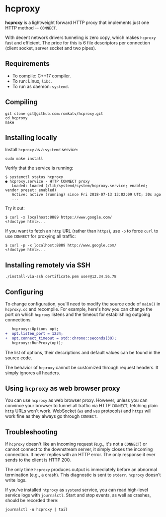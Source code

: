 # hcproxy
**hcproxy** is a lightweight forward HTTP proxy that implements just one HTTP method -- `CONNECT`.

With decent network drivers tunneling is zero copy, which makes `hcproxy` fast and efficient. The price for this is 6 file descriptors per connection (client socket, server socket and two pipes).

## Requirements

*  To compile: C++17 compiler.
*  To run: Linux, `libc`.
*  To run as daemon: `systemd`.

## Compiling

```shell
git clone git@github.com:romkatv/hcproxy.git
cd hcproxy
make
```

## Installing locally

Install `hcproxy` as a `systemd` service:
```shell
sudo make install
```

Verify that the service is running:
```console
$ systemctl status hcproxy
● hcproxy.service - HTTP CONNECT proxy
   Loaded: loaded (/lib/systemd/system/hcproxy.service; enabled; vendor preset: enabled)
   Active: active (running) since Fri 2018-07-13 13:02:09 UTC; 30s ago
   ...
```

Try it out:
```console
$ curl -x localhost:8889 https://www.google.com/
<!doctype html>...
```

If you want to fetch an `http` URL (rather than `https`), use `-p` to force `curl` to use `CONNECT` for proxying all traffic:
```console
$ curl -p -x localhost:8889 http://www.google.com/
<!doctype html>...
```

## Installing remotely via SSH

```shell
./install-via-ssh certificate.pem user@12.34.56.78
```

## Configuring

To change configuration, you'll need to modify the source code of `main()` in `hcproxy.cc` and recompile. For example, here's how you can change the port on which `hcproxy` listens and the timeout for establishing outgoing connections.

```diff
   hcproxy::Options opt;
+  opt.listen_port = 1234;
+  opt.connect_timeout = std::chrono::seconds(30);
   hcproxy::RunProxy(opt);
```

The list of options, their descriptions and default values can be found in the source code.

The behavior of `hcproxy` cannot be customized through request headers. It simply ignores all headers.

## Using `hcproxy` as web browser proxy

You can use `hcproxy` as web browser proxy. However, unless you can convince your browser to tunnel all traffic via HTTP `CONNECT`, fetching plain `http` URLs won't work. WebSocket (`ws` and `wss` protocols) and `https` will work fine as they always go through `CONNECT`.

## Troubleshooting

If `hcproxy` doesn't like an incoming request (e.g., it's not a `CONNECT`) or cannot connect to the downstream server, it simply closes the incoming connection. It never replies with an HTTP error. The only response it ever sends to the client is HTTP 200.

The only time `hcproxy` produces output is immediately before an abnormal termination (e.g., a crash). This diagnostic is sent to `stderr`. `hcproxy` doesn't write logs.

If you've installed `htproxy` as `systemd` service, you can read high-level service logs with `journalctl`. Start and stop events, as well as crashes, should be recorded there:

```shell
journalctl -u hcproxy | tail
```
